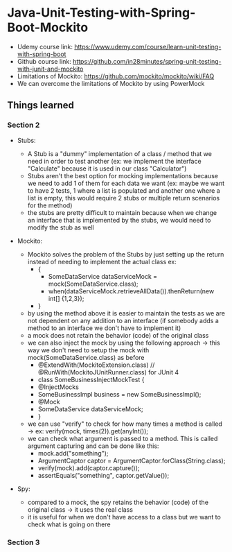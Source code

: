 # Java-Unit-Testing-with-Spring-Boot-Mockito
- Udemy course link: https://www.udemy.com/course/learn-unit-testing-with-spring-boot
- Github course link: https://github.com/in28minutes/spring-unit-testing-with-junit-and-mockito
- Limitations of Mockito: https://github.com/mockito/mockito/wiki/FAQ
- We can overcome the limitations of Mockito by using PowerMock

## Things learned
### Section 2
- Stubs:
  - A Stub is a "dummy" implementation of a class / method that we need in order to test another (ex: we implement the interface "Calculate" because it is used in our class "Calculator")
  - Stubs aren't the best option for mocking implementations because we need to add 1 of them for each data we want (ex: maybe we want to have 2 tests, 1 where a list is populated and another one where a list is empty, this would require 2 stubs or multiple return scenarios for the method)
  - the stubs are pretty difficult to maintain because when we change an interface that is implemented by the stubs, we would need to modify the stub as well

- Mockito:
  - Mockito solves the problem of the Stubs by just setting up the return instead of needing to implement the actual class ex:
    - {
      - SomeDataService dataServiceMock = mock(SomeDataService.class);
      - when(dataServiceMock.retrieveAllData()).thenReturn(new int[] {1,2,3});
    - }
  - by using the method above it is easier to maintain the tests as we are not dependent on any addition to an interface (if somebody adds a method to an interface we don't have to implement it)
  - a mock does not retain the behavior (code) of the original class
  - we can also inject the mock by using the following approach -> this way we don't need to setup the mock with mock(SomeDataService.class) as before
    - @ExtendWith(MockitoExtension.class) // @RunWith(MockitoJUnitRunner.class) for JUnit 4
    - class SomeBusinessInjectMockTest {
    - @InjectMocks
    - SomeBusinessImpl business = new SomeBusinessImpl();
    - @Mock
    - SomeDataService dataServiceMock;
    - }
  - we can use "verify" to check for how many times a method is called -> ex: verify(mock, times(2)).get(anyInt());
  - we can check what argument is passed to a method. This is called argument capturing and can be done like this:
    - mock.add("something");
    - ArgumentCaptor<String> captor = ArgumentCaptor.forClass(String.class);
    - verify(mock).add(captor.capture());
    - assertEquals("something", captor.getValue());
- Spy:
  - compared to a mock, the spy retains the behavior (code) of the original class -> it uses the real class
  - it is useful for when we don't have access to a class but we want to check what is going on there

### Section 3
